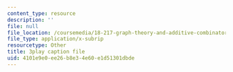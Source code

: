 ```yaml
---
content_type: resource
description: ''
file: null
file_location: /coursemedia/18-217-graph-theory-and-additive-combinatorics-fall-2019/4101e9e0ee26b8e34e60e1d51301dbde_buEtwpGvQpI.srt
file_type: application/x-subrip
resourcetype: Other
title: 3play caption file
uid: 4101e9e0-ee26-b8e3-4e60-e1d51301dbde
---
```

